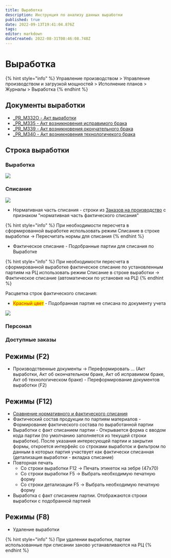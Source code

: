 ```yaml
---
title: Выработка
description: Инструкция по анализу данных выработки
published: true
date: 2022-09-13T19:41:04.876Z
tags: 
editor: markdown
dateCreated: 2022-08-31T08:46:08.748Z
---
```


# Выработка

{% hint style="info" %}
Управление производством > Управление производством и загрузкой мощностей > Исполнение планов > Журналы > Выработка
{% endhint %}

## Документы выработки

* [\_PR\_M332O - Акт выработки](akt-vyrabotki.md)
* [\_PR\_M335 - Акт возникновения исправимого брака](akt-vozniknoveniya-ispravimogo-braka.md)
* [\_PR\_M339 - Акт возникновения окончательного брака](akt-vozniknoveniya-okonchatelnogo-braka.md)
* [\_PR\_M340 - Акт возникновения технологичекого брака](akt-vozniknoveniya-tekhnologichekogo-braka.md)

## Строка выработки

### Выработка

![](<../../../.gitbook/assets/image (891).png>)

### Списание

![](<../../../.gitbook/assets/image (849).png>)

* Нормативная часть списания - строки из [Заказов на производство](../../../upravlenie-proizvodstvom/mrp-planirovanie/zakazy-na-proizvodstvo-1.md#materialy) с признаком "нормативная часть фактического списания"

{% hint style="info" %}
При необходимости пересчета в сформированной выработке использовать режим Списание в строке выработки -> Пересчитать нормы для списания
{% endhint %}

* Фактическое списание - Подобранные партии для списания по Выработке

{% hint style="info" %}
При необходимости пересчета в сформированной выработке фактическое списание по установленным партиям на РЦ использовать режим Списание в строке выработки -> Фактическое списание (автоматически по установке на РЦ)
{% endhint %}

Расцветка строк фактического списания:

* <mark style="color:red;">Красный цвет</mark> - Подобранная партия не списана по документу учета

![](<../../../.gitbook/assets/image (177).png>)

### Персонал

### Доступные заказы

## Режимы (F2)

* Производственные документы -> Переформировать ... (Акт выработки, Акт об окончательном браке, Акт об исправимом браке, Акт об технологическом браке) - Переформирование документов выработки (F2)

## Режимы (F12)

* [Сравнение нормативного и фактического списания](../analiz-spisaniya.md)
* Фактический состав продукции по партиям материалов - Формирование фактического состава по выработанной партии
* Выработки с факт списанием партии - Открывается форма с вводом кода партии (по умолчанию заполняется из текущей строки выработки). После указания интересующей партии и закрытия формы, откроется интерфейс со строками выработок и фильтром по данным в которых партия участвует как фактически списанная (детализация выработки - вкладка списание)
* Повторная печать
  * Со строки выработки F12 -> Печать этикеток на зебре (47х70)
  * Со строки выработки F5 -> Выбрать необходимую печатную форму
  * Со строки детализации F5 -> Выбрать необходимую печатную форму
* Выработка с факт списанием партии. Отображаются строки выработки с подобранной партией

## Режимы (F8)

* Удаление выработки

{% hint style="info" %}
При удалении выработки, партии использованные при списании заново устанавливаются на РЦ
{% endhint %}
